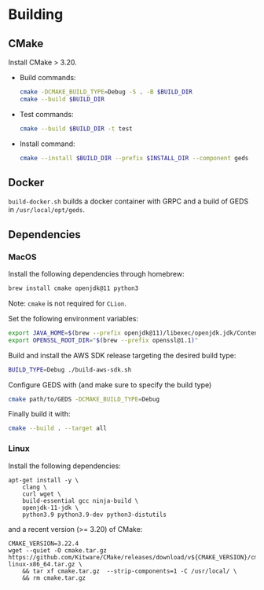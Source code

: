 # Building

## CMake
Install CMake > 3.20.

- Build commands: 
  ```bash
  cmake -DCMAKE_BUILD_TYPE=Debug -S . -B $BUILD_DIR
  cmake --build $BUILD_DIR
  ```

- Test commands: 
  ```bash
  cmake --build $BUILD_DIR -t test
  ```

- Install command: 
  ```bash
  cmake --install $BUILD_DIR --prefix $INSTALL_DIR --component geds
  ```

## Docker

`build-docker.sh` builds a docker container with GRPC and a build of GEDS in `/usr/local/opt/geds`. 

## Dependencies

### MacOS

Install the following dependencies through homebrew:

```bash
brew install cmake openjdk@11 python3
```
Note: `cmake` is not required for `CLion`.

Set the following environment variables:
```bash
export JAVA_HOME=$(brew --prefix openjdk@11)/libexec/openjdk.jdk/Contents/Home/
export OPENSSL_ROOT_DIR="$(brew --prefix openssl@1.1)"
```

Build and install the AWS SDK release targeting the desired build type:
```bash
BUILD_TYPE=Debug ./build-aws-sdk.sh
```

Configure GEDS with (and make sure to specify the build type)
```bash
cmake path/to/GEDS -DCMAKE_BUILD_TYPE=Debug
```
Finally build it with:
```bash
cmake --build . --target all
```

### Linux

Install the following dependencies:

```
apt-get install -y \
    clang \
    curl wget \
    build-essential gcc ninja-build \
    openjdk-11-jdk \
    python3.9 python3.9-dev python3-distutils
```

and a recent version (>= 3.20) of CMake:
```
CMAKE_VERSION=3.22.4
wget --quiet -O cmake.tar.gz https://github.com/Kitware/CMake/releases/download/v${CMAKE_VERSION}/cmake-${CMAKE_VERSION}-linux-x86_64.tar.gz \
    && tar xf cmake.tar.gz  --strip-components=1 -C /usr/local/ \
    && rm cmake.tar.gz
```
